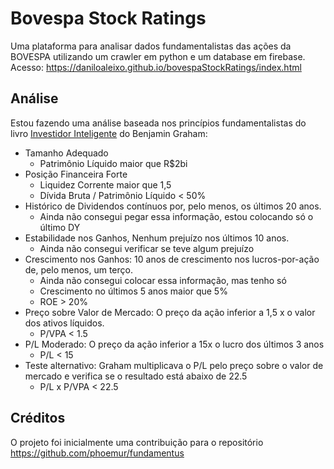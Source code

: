 # Bovespa Stock Ratings
Uma plataforma para analisar dados fundamentalistas das ações da BOVESPA utilizando um crawler em python e um database em firebase.
Acesso: https://daniloaleixo.github.io/bovespaStockRatings/index.html


## Análise 
Estou fazendo uma análise baseada nos princípios fundamentalistas do livro [Investidor Inteligente](https://en.wikipedia.org/wiki/The_Intelligent_Investor) do Benjamin Graham: 

* Tamanho Adequado 
  * Patrimônio Líquido maior que R$2bi
* Posição Financeira Forte
  * Liquidez Corrente maior que 1,5
  * Dívida Bruta / Patrimônio Líquido < 50%
* Histórico de Dividendos contínuos por, pelo menos, os últimos 20 anos.
  * Ainda não consegui pegar essa informação, estou colocando só o último DY
* Estabilidade nos Ganhos, Nenhum prejuízo nos últimos 10 anos.
  * Ainda não consegui verificar se teve algum prejuízo
* Crescimento nos Ganhos: 10 anos de crescimento nos lucros-por-ação de, pelo menos,
um terço.
  * Ainda não consegui colocar essa informação, mas tenho só 
  * Crescimento no últimos 5 anos maior que 5%
  * ROE > 20%
* Preço sobre Valor de Mercado: O preço da ação inferior a 1,5 x o valor dos ativos
líquidos.
  * P/VPA < 1.5
* P/L Moderado: O preço da ação inferior a 15x o lucro dos últimos 3 anos
  * P/L < 15
* Teste alternativo: Graham multiplicava o P/L pelo preço sobre o valor de mercado e
verifica se o resultado está abaixo de 22.5
  * P/L x P/VPA < 22.5



## Créditos

O projeto foi inicialmente uma contribuição para o repositório https://github.com/phoemur/fundamentus

